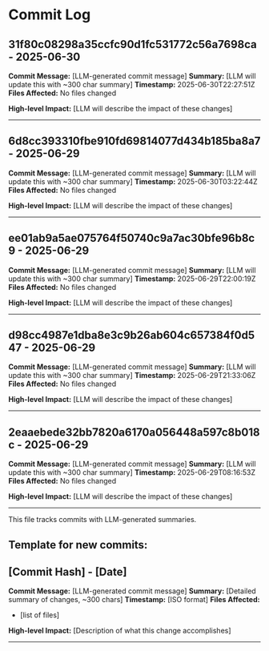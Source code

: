 # Commit Log


## 31f80c08298a35ccfc90d1fc531772c56a7698ca - 2025-06-30
**Commit Message:** [LLM-generated commit message]
**Summary:** [LLM will update this with ~300 char summary]
**Timestamp:** 2025-06-30T22:27:51Z
**Files Affected:** 
No files changed

**High-level Impact:**
[LLM will describe the impact of these changes]

---

## 6d8cc393310fbe910fd69814077d434b185ba8a7 - 2025-06-29
**Commit Message:** [LLM-generated commit message]
**Summary:** [LLM will update this with ~300 char summary]
**Timestamp:** 2025-06-30T03:22:44Z
**Files Affected:** 
No files changed

**High-level Impact:**
[LLM will describe the impact of these changes]

---

## ee01ab9a5ae075764f50740c9a7ac30bfe96b8c9 - 2025-06-29
**Commit Message:** [LLM-generated commit message]
**Summary:** [LLM will update this with ~300 char summary]
**Timestamp:** 2025-06-29T22:00:19Z
**Files Affected:** 
No files changed

**High-level Impact:**
[LLM will describe the impact of these changes]

---

## d98cc4987e1dba8e3c9b26ab604c657384f0d547 - 2025-06-29
**Commit Message:** [LLM-generated commit message]
**Summary:** [LLM will update this with ~300 char summary]
**Timestamp:** 2025-06-29T21:33:06Z
**Files Affected:** 
No files changed

**High-level Impact:**
[LLM will describe the impact of these changes]

---

## 2eaaebede32bb7820a6170a056448a597c8b018c - 2025-06-29
**Commit Message:** [LLM-generated commit message]
**Summary:** [LLM will update this with ~300 char summary]
**Timestamp:** 2025-06-29T08:16:53Z
**Files Affected:** 
No files changed

**High-level Impact:**
[LLM will describe the impact of these changes]

---
This file tracks commits with LLM-generated summaries.

## Template for new commits:
## [Commit Hash] - [Date]
**Commit Message:** [LLM-generated commit message]
**Summary:** [Detailed summary of changes, ~300 chars]
**Timestamp:** [ISO format]
**Files Affected:** 
- [list of files]

**High-level Impact:**
[Description of what this change accomplishes]

---
